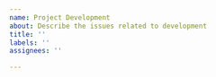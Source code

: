 ```yaml
---
name: Project Development
about: Describe the issues related to development
title: ''
labels: ''
assignees: ''

---
```



